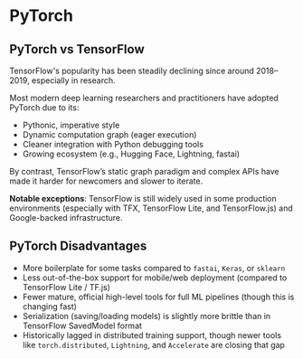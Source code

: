 # PyTorch

## PyTorch vs TensorFlow

TensorFlow's popularity has been steadily declining since around 2018–2019, especially in research.

Most modern deep learning researchers and practitioners have adopted PyTorch due to its:

- Pythonic, imperative style
- Dynamic computation graph (eager execution)
- Cleaner integration with Python debugging tools
- Growing ecosystem (e.g., Hugging Face, Lightning, fastai)

By contrast, TensorFlow’s static graph paradigm and complex APIs have made it harder for newcomers and slower to iterate.

**Notable exceptions**: TensorFlow is still widely used in some production environments
(especially with TFX, TensorFlow Lite, and TensorFlow.js) and Google-backed infrastructure.

## PyTorch Disadvantages

- More boilerplate for some tasks compared to `fastai`, `Keras`, or `sklearn`
- Less out-of-the-box support for mobile/web deployment (compared to TensorFlow Lite / TF.js)
- Fewer mature, official high-level tools for full ML pipelines (though this is changing fast)
- Serialization (saving/loading models) is slightly more brittle than in TensorFlow SavedModel format
- Historically lagged in distributed training support, though newer tools like `torch.distributed`,
`Lightning`, and `Accelerate` are closing that gap

